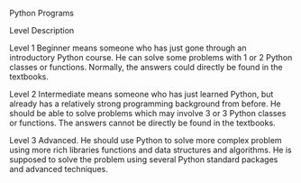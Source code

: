 Python Programs


Level	Description

Level 1	
        Beginner means someone who has just gone through an introductory Python course. He can solve some problems with 1 or 2 Python classes or functions. Normally, the answers could directly be found in the textbooks.



Level 2	
        Intermediate means someone who has just learned Python, but already has a relatively strong programming background from before. He should be able to solve problems which may involve 3 or 3 Python classes or functions. The answers cannot be directly be found in the textbooks.



Level 3	
        Advanced. He should use Python to solve more complex problem using more rich libraries functions and data structures and algorithms. He is supposed to solve the problem using several Python standard packages and advanced techniques. 
